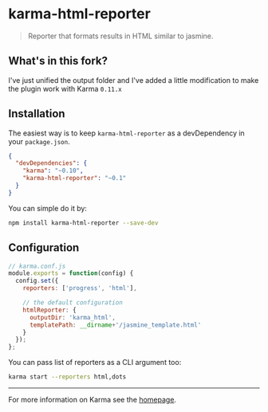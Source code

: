 # karma-html-reporter

> Reporter that formats results in HTML similar to jasmine.

## What's in this fork?
I've just unified the output folder and I've added a little modification to make the plugin work with Karma `0.11.x`

## Installation

The easiest way is to keep `karma-html-reporter` as a devDependency in your `package.json`.
```json
{
  "devDependencies": {
    "karma": "~0.10",
    "karma-html-reporter": "~0.1"
  }
}
```

You can simple do it by:
```bash
npm install karma-html-reporter --save-dev
```

## Configuration
```js
// karma.conf.js
module.exports = function(config) {
  config.set({
    reporters: ['progress', 'html'],

    // the default configuration
    htmlReporter: {
      outputDir: 'karma_html',
      templatePath: __dirname+'/jasmine_template.html'
    }
  });
};
```

You can pass list of reporters as a CLI argument too:
```bash
karma start --reporters html,dots
```

----

For more information on Karma see the [homepage].


[homepage]: http://karma-runner.github.com
